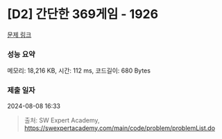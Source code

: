 # [D2] 간단한 369게임 - 1926 

[문제 링크](https://swexpertacademy.com/main/code/problem/problemDetail.do?contestProbId=AV5PTeo6AHUDFAUq) 

### 성능 요약

메모리: 18,216 KB, 시간: 112 ms, 코드길이: 680 Bytes

### 제출 일자

2024-08-08 16:33



> 출처: SW Expert Academy, https://swexpertacademy.com/main/code/problem/problemList.do